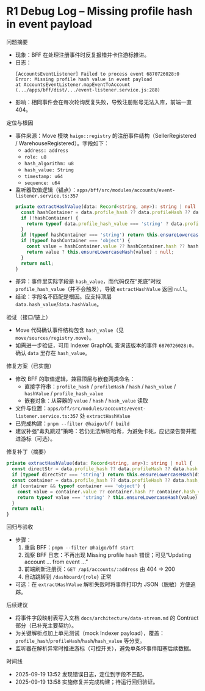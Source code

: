 # R1 Debug Log – Missing profile hash in event payload

问题摘要
- 现象：BFF 在处理注册事件时反复报错并卡住游标推进。
- 日志：
  ```
  [AccountsEventListener] Failed to process event 6870726028:0
  Error: Missing profile hash value in event payload
  at AccountsEventListener.mapEventToAccount (.../apps/bff/dist/.../event-listener.service.js:288)
  ```
- 影响：相同事件会在每次轮询反复失败，导致注册账号无法入库，前端一直 404。

定位与根因
- 事件来源：Move 模块 `haigo::registry` 的注册事件结构（SellerRegistered / WarehouseRegistered）。字段如下：
  - `address: address`
  - `role: u8`
  - `hash_algorithm: u8`
  - `hash_value: String`
  - `timestamp: u64`
  - `sequence: u64`
- 监听器取值逻辑（锚点）：`apps/bff/src/modules/accounts/event-listener.service.ts:357`
  ```ts
  private extractHashValue(data: Record<string, any>): string | null {
    const hashContainer = data.profile_hash ?? data.profileHash ?? data.hash;
    if (!hashContainer) {
      return typeof data.profile_hash_value === 'string' ? data.profile_hash_value : null;
    }
    if (typeof hashContainer === 'string') return this.ensureLowercaseHash(hashContainer);
    if (typeof hashContainer === 'object') {
      const value = hashContainer.value ?? hashContainer.hash ?? hashContainer.hash_value ?? null;
      return value ? this.ensureLowercaseHash(value) : null;
    }
    return null;
  }
  ```
- 差异：事件里实际字段是 `hash_value`，而代码仅在“兜底”时找 `profile_hash_value`（并不会触发），导致 `extractHashValue` 返回 `null`。
- 结论：字段名不匹配是根因。应支持顶层 `data.hash_value`/`data.hashValue`。

验证（接口/链上）
- Move 代码确认事件结构包含 `hash_value`（见 `move/sources/registry.move`）。
- 如需进一步验证，可用 Indexer GraphQL 查询该版本的事件 `6870726028:0`，确认 `data` 里存在 `hash_value`。

修复方案（已实施）
- 修改 BFF 的取值逻辑，兼容顶层与嵌套两类命名：
  - 直接字符串：`profile_hash` / `profileHash` / `hash` / `hash_value` / `hashValue` / `profile_hash_value`
  - 嵌套对象：从容器的 `value` / `hash` / `hash_value` 读取
- 文件与位置：`apps/bff/src/modules/accounts/event-listener.service.ts:357` 处 `extractHashValue`
- 已完成构建：`pnpm --filter @haigo/bff build`
- 建议补强“毒丸跳过”策略：若仍无法解析哈希，为避免卡死，应记录告警并推进游标（可选）。

修复补丁（摘要）
```ts
private extractHashValue(data: Record<string, any>): string | null {
  const directStr = data.profile_hash ?? data.profileHash ?? data.hash ?? data.hash_value ?? data.hashValue ?? data.profile_hash_value;
  if (typeof directStr === 'string') return this.ensureLowercaseHash(directStr);
  const container = data.profile_hash ?? data.profileHash ?? data.hash;
  if (container && typeof container === 'object') {
    const value = container.value ?? container.hash ?? container.hash_value ?? null;
    return typeof value === 'string' ? this.ensureLowercaseHash(value) : null;
  }
  return null;
}
```

回归与验收
- 步骤：
  1) 重启 BFF：`pnpm --filter @haigo/bff start`
  2) 观察 BFF 日志：不再出现 Missing profile hash 错误；可见“Updating account … from event …”
  3) 前端刷新注册页：`GET /api/accounts/:address` 由 404 → 200
  4) 自动跳转到 `/dashboard/{role}` 正常
- 可选：在 `extractHashValue` 解析失败时将事件打印为 JSON（脱敏）方便追踪。

后续建议
- 将事件字段映射表写入文档 `docs/architecture/data-stream.md` 的 Contract 部分（已补充主要契约）。
- 为关键解析点加上单元测试（mock Indexer payload），覆盖：`profile_hash`/`profileHash`/`hash`/`hash_value` 等分支。
- 监听器在解析异常时推进游标（可控开关），避免单条坏事件阻塞后续数据。

时间线
- 2025-09-19 13:52 发现错误日志，定位到字段不匹配。
- 2025-09-19 13:58 实施修复并完成构建；待运行回归验证。

